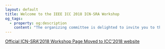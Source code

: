 ```yaml
---
layout: default
title: Welcome to the IEEE ICC 2018 ICN-SRA Workshop
og_tags:
  - property: og:description
    content: "The organizing committee is delighted to invite you to the third IEEE ICC 2018 Workshop on Information-Centric Networking Solutions for Real World Applications (ICN-SRA)"
---
```


[Official ICN-SRA'2018 Workshop Page Moved to ICC'2018 website](http://icc2018.ieee-icc.org/workshop/information-centric-networking-solutions-real-world-applications-icn-sra)

<!-- {{ page.og_tags[0]['content'] }} -->

<!-- Internet communication has evolved from the end-to-end model represented by applications like telnet and towards the content distribution model represented by applications like video streaming and file sharing. Such dramatic shift is particularly challenging to the existing IP model given the mismatch between its host-centric approach to networking and the content-centric approach embraced by today’s applications. The recently emerged Information-Centric Networking (ICN) paradigm and its most prominent realization Named Data Networking (NDN) provide an efficient communication model for today’s and future applications.  Within the last few years, ICN/NDN has evolved from the basic research phase and into the applied research phase to address real world problems including industrial control systems, scientific applications, as well as tactical network environments.  The core building blocks of ICN/NDN provide features such as application-defined hierarchical naming, built-in security, stateful forwarding (which enables network intelligence and packet loop suppression), in-network caching, and organic multicast support. These ICN/NDN features enable more efficient communication, better resilience to challenging network dynamics, and improved latency and data delivery. -->

<!-- The objective of this workshop is to highlight recent research, development, and evaluation of ICN/NDN in real world applications as well as stimulate more discussions in this area.  The workshop has a particular interest in real world applications of ICN/NDN in challenging communication environments, where IP-based solutions are excessively complex or simply do not work.  This workshop will offer a venue for researchers from both industry and academia to demonstrate their recent progress in applying ICN/NDN in this problem space as well as identify potential opportunities and research gaps. -->

<!-- ## <i class="fa fa-calendar"></i> Important Dates -->

<!-- {% include dates.html %} -->

<!-- <\!-- ## Sponsors -\-> -->

<!-- <\!-- <div class="sponsors"> -\-> -->
<!-- <\!-- <a href="http://globecom2017.ieee-globecom.org/" target="infocom"><img src="{{ site.baseurl }}/images/gc2017logo.png" alt="IEEE GLOBECOM 2017" /></a> -\-> -->
<!-- <\!-- <a href="http://www.ieee.org/index.html" target="ieee"><img src="{{ site.baseurl }}/images/ieee.png" alt="IEEE" /></a> -\-> -->
<!-- <\!-- <a href="http://www.comsoc.org/" target="compsoc"><img src="{{ site.baseurl }}/images/comsoc.png" alt="IEEE Communications Society" /></a> -\-> -->
<!-- <\!-- </div> -\-> -->
